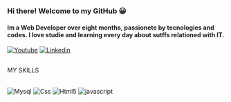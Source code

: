 ### Hi there! Welcome to my GitHub 😀
#### Im a Web Developer over eight months, passionete by tecnologies and codes. I love studie and  learning every day about sutffs relationed with IT.
[![Youtube](https://img.shields.io/badge/YouTube-FF0000?style=for-the-badge&logo=youtube&logoColor=white)](https://www.youtube.com/@eucodando_)
[![Linkedin](https://img.shields.io/badge/LinkedIn-0077B5?style=for-the-badge&logo=linkedin&logoColor=white)](https://www.linkedin.com/in/mhzb/)

## 



<div style="display:inline_block">
  <p>MY SKILLS</p>
  </br>
  <img align="center" alt="Mysql" src="https://img.shields.io/badge/MySQL-00000F?style=for-the-badge&logo=mysql&logoColor=white"></img>
     <img align="center" alt="Css" src="https://img.shields.io/badge/CSS3-1572B6?style=for-the-badge&logo=css3&logoColor=white"></img>
     <img align="center" alt="Html5" src="https://img.shields.io/badge/HTML5-E34F26?style=for-the-badge&logo=html5&logoColor=white"></img>
     <img align="center" alt="javascript" src="https://img.shields.io/badge/JavaScript-F7DF1E?style=for-the-badge&logo=javascript&logoColor=black"></img>
 </div>
   
   
    
    
         
